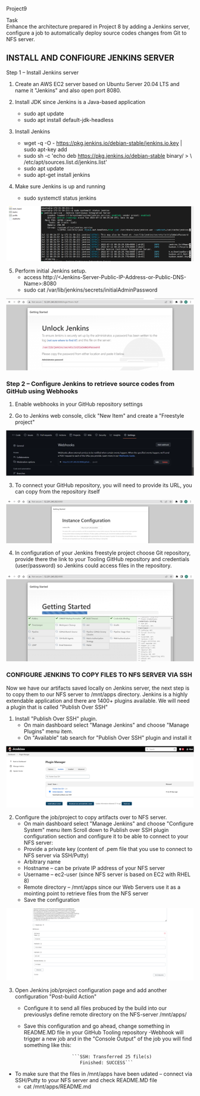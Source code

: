 Project9

Task  
Enhance the architecture prepared in Project 8 by adding a Jenkins server, configure a job to automatically deploy source codes changes from Git to NFS server.

## INSTALL AND CONFIGURE JENKINS SERVER  
Step 1 – Install Jenkins server  

1. Create an AWS EC2 server based on Ubuntu Server 20.04 LTS and name it "Jenkins" and also open port 8080.

2.  Install JDK since Jenkins is a Java-based application  
    - sudo apt update  
    - sudo apt install default-jdk-headless  

3.  Install Jenkins  
    - wget -q -O - https://pkg.jenkins.io/debian-stable/jenkins.io.key | sudo apt-key add
    - sudo sh -c 'echo deb https://pkg.jenkins.io/debian-stable binary/ > \ /etc/apt/sources.list.d/jenkins.list'
    - sudo apt update
    - sudo apt-get install jenkins  

4.  Make sure Jenkins is up and running 
    - sudo systemctl status jenkins

![](image/project9_jenkins_install_UP.png)  

5.  Perform initial Jenkins setup.  
    - access http://\<Jenkins-Server-Public-IP-Address-or-Public-DNS-Name>:8080  
    - sudo cat /var/lib/jenkins/secrets/initialAdminPassword

![](image/project9_jenkins_ini_setup.png)

### Step 2 – Configure Jenkins to retrieve source codes from GitHub using Webhooks

1. Enable webhooks in your GitHub repository settings

2. Go to Jenkins web console, click "New Item" and create a "Freestyle project"

![](image/project9_jenkins_webhookl.png)  

3. To connect your GitHub repository, you will need to provide its URL, you can copy from the repository itself 

![](image/project9_jenkins_Url.png)

4. In configuration of your Jenkins freestyle project choose Git repository, provide there the link to your Tooling GitHub repository and credentials (user/password) so Jenkins could access files in the repository.  

![](image/project9_jenkins_gettin_started.png)

### CONFIGURE JENKINS TO COPY FILES TO NFS SERVER VIA SSH  
Now we have our artifacts saved locally on Jenkins server, the next step is to copy them to our NFS server to /mnt/apps directory.
Jenkins is a highly extendable application and there are 1400+ plugins available. We will need a plugin that is called "Publish Over SSH"  

1. Install "Publish Over SSH" plugin.
    - On main dashboard select "Manage Jenkins" and choose "Manage Plugins" menu item.
    - On "Available" tab search for "Publish Over SSH" plugin and install it 

![](image/project9_jenkins_Plugin_install.png)
  
2. Configure the job/project to copy artifacts over to NFS server.
    - On main dashboard select "Manage Jenkins" and choose "Configure System" menu item Scroll down to Publish over SSH plugin configuration section and configure it to be able to connect to your NFS server:  
    - Provide a private key (content of .pem file that you use to connect to NFS server via SSH/Putty)
    - Arbitrary name
    - Hostname – can be private IP address of your NFS server
    - Username – ec2-user (since NFS server is based on EC2 with RHEL 8)
    - Remote directory – /mnt/apps since our Web Servers use it as a mointing point to retrieve files from the NFS server  
    - Save the configuration  

![](image/project9_jenkins_ssh_setup.png)

3.  Open Jenkins job/project configuration page and add another configuration "Post-build Action"  
    - Configure it to send all files probuced by the build into our previouslys define remote directory on the NFS-server /mnt/apps/
    - Save this configuration and go ahead, change something in README.MD file in your GitHub Tooling repository
    -Webhook will trigger a new job and in the "Console Output" of the job you will find something like this:  

                            ```SSH: Transferred 25 file(s)
                               Finished: SUCCESS```  



- To make sure that the files in /mnt/apps have been udated – connect via SSH/Putty to your NFS server and check README.MD file
    - cat /mnt/apps/README.md

